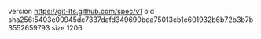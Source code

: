 version https://git-lfs.github.com/spec/v1
oid sha256:5403e00945dc7337dafd349690bda75013cb1c601932b6b72b3b7b3552659793
size 1206
